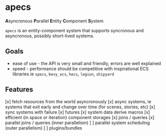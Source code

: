 # apecs
**A**syncronous **P**arallel **E**ntity **C**omponent **S**ystem

`apecs` is an entity-component system that supports syncronous and asyncronous, possibly
short-lived systems.

## Goals
* ease of use - the API is very small and friendly, errors are well explained
* speed - performance should be competitive with inspirational ECS libraries ie `specs`, `bevy_ecs`, `hecs`, `legion`, `shipyard`

## Features
[x] fetch resources from the world asyncronously
[x] async systems, ie systems that exit early and change over time (for scenes, stories, etc)
[x] sync systems with failure
[x] futures
[x] system data derive macros
[x] efficient (in space or iteration) component storages
[x] joins / queries
[x] parallel joins / queries (inner parallelism)
[ ] parallel system scheduling (outer parallelism)
[ ] plugins/bundles
